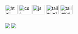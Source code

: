 

<div>
  <img alt="html" align="center" height="30" width="40" src="https://cdn.jsdelivr.net/gh/devicons/devicon@latest/icons/html5/html5-original.svg" />
  <img alt="css" align="center" height="30" width="40" src="https://cdn.jsdelivr.net/gh/devicons/devicon@latest/icons/css3/css3-original.svg" />
  <img alt="js" align="center" height="30" width="40" src="https://cdn.jsdelivr.net/gh/devicons/devicon@latest/icons/javascript/javascript-original.svg" />
  <img alt="tailwindcss" align="center" height="30" width="40" src="https://cdn.jsdelivr.net/gh/devicons/devicon@latest/icons/tailwindcss/tailwindcss-original.svg"/>
  <img alt="tailwindcss" align="center" height="30" width="40" src="https://cdn.jsdelivr.net/gh/devicons/devicon@latest/icons/java/java-original-wordmark.svg"/>
</div>

 ##

<div>
  <a href="https://linkedin.com/in/guvdev" target="_blank"><img src="https://img.shields.io/badge/LinkedIn-0077B5?style=for-the-badge&logo=linkedin&logoColor=white" target="_blank"></a>
  <a href="https://instagram.com/guvzw" target="_blank"><img src="https://img.shields.io/badge/Instagram-0077B5?style=for-the-badge&logo=linkedin&logoColor=white" target="_blank"></a>
</div>

